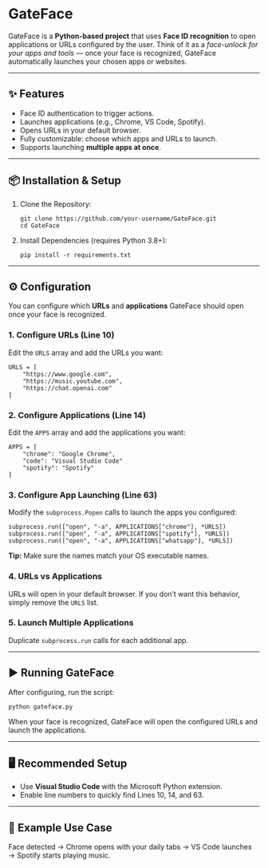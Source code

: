 # GateFace 

<div>
  <p>GateFace is a <strong>Python-based project</strong> that uses <strong>Face ID recognition</strong> to open applications or URLs configured by the user. Think of it as a <em>face-unlock for your apps and tools</em> — once your face is recognized, GateFace automatically launches your chosen apps or websites.</p>
</div>

---

<div>
  <h2>✨ Features</h2>
  <ul>
    <li>Face ID authentication to trigger actions.</li>
    <li>Launches applications (e.g., Chrome, VS Code, Spotify).</li>
    <li>Opens URLs in your default browser.</li>
    <li>Fully customizable: choose which apps and URLs to launch.</li>
    <li>Supports launching <strong>multiple apps at once</strong>.</li>
  </ul>
</div>

---

<div>
  <h2>📦 Installation & Setup</h2>
  <ol>
    <li>
      <p>Clone the Repository:</p>
      <pre><code>git clone https://github.com/your-username/GateFace.git
cd GateFace</code></pre>
    </li>
    <li>
      <p>Install Dependencies (requires Python 3.8+):</p>
      <pre><code>pip install -r requirements.txt</code></pre>
    </li>
  </ol>
</div>

---

<div>
  <h2>⚙️ Configuration</h2>
  <p>You can configure which <strong>URLs</strong> and <strong>applications</strong> GateFace should open once your face is recognized.</p>

  <h3>1. Configure URLs (Line 10)</h3>
  <p>Edit the <code>URLS</code> array and add the URLs you want:</p>
  <pre><code>URLS = [
    "https://www.google.com",
    "https://music.youtube.com",
    "https://chat.openai.com"
]</code></pre>

  <h3>2. Configure Applications (Line 14)</h3>
  <p>Edit the <code>APPS</code> array and add the applications you want:</p>
  <pre><code>APPS = [
    "chrome": "Google Chrome",
    "code": "Visual Studio Code"
    "spotify": "Spotify"
]</code></pre>

  <h3>3. Configure App Launching (Line 63)</h3>
  <p>Modify the <code>subprocess.Popen</code> calls to launch the apps you configured:</p>
  <pre><code>subprocess.run(["open", "-a", APPLICATIONS["chrome"], *URLS])
subprocess.run(["open", "-a", APPLICATIONS["spotify"], *URLS])
subprocess.run(["open", "-a", APPLICATIONS["whatsapp"], *URLS])</code></pre>

  <p><strong>Tip:</strong> Make sure the names match your OS executable names.</p>

  <h3>4. URLs vs Applications</h3>
  <p>URLs will open in your default browser. If you don’t want this behavior, simply remove the <code>URLS</code> list.</p>

  <h3>5. Launch Multiple Applications</h3>
  <p>Duplicate <code>subprocess.run</code> calls for each additional app.</p>
</div>

---

<div>
  <h2>▶️ Running GateFace</h2>
  <p>After configuring, run the script:</p>
  <pre><code>python gateface.py</code></pre>
  <p>When your face is recognized, GateFace will open the configured URLs and launch the applications.</p>
</div>

---

<div>
  <h2>🖥️ Recommended Setup</h2>
  <ul>
    <li>Use <strong>Visual Studio Code</strong> with the Microsoft Python extension.</li>
    <li>Enable line numbers to quickly find Lines 10, 14, and 63.</li>
  </ul>
</div>

---

<div>
  <h2>🚀 Example Use Case</h2>
  <p>Face detected → Chrome opens with your daily tabs → VS Code launches → Spotify starts playing music.</p>
</div>
